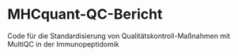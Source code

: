 # MHCquant-QC-Bericht
Code für die Standardisierung von Qualitätskontroll-Maßnahmen mit MultiQC in der Immunopeptidomik
